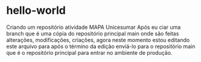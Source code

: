 # hello-world
Criando um repositório atividade MAPA Unicesumar
Após eu ciar uma branch que é uma cópia do repositório principal main onde são feitas alterações, modificações, criações, agora neste momento estou editando este arquivo para após o término da edição enviá-lo para o repositório main que é o repositório principal para entrar no ambiente de produção. 
